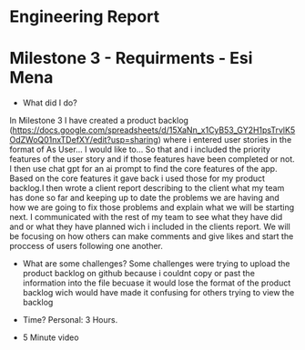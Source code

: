 # Engineering Report
# Milestone 3 - Requirments - Esi Mena
- What did I do?

In Milestone 3 I have created a product backlog (https://docs.google.com/spreadsheets/d/15XaNn_x1CyB53_GY2H1psTrvlK5OdZWoQ01nxTDefXY/edit?usp=sharing) where i  entered user stories in the format of As User... I would like to... So that and i included the priority features of the user story and if those features have been completed or not. I then use chat gpt for an ai prompt to find the core features of the app. Based on the core features it gave back i used those for my product backlog.I then wrote a client report describing to the client what my team has done so far and keeping up to date the problems we are having and how we are going to fix those problems and explain what we will be starting next. I communicated with the rest of my team to see what they have did and or what they have planned wich i included in the clients report. We will be focusing on how others can make comments and give likes and start the proccess of users following one another. 

- What are some challenges?
  Some challenges were trying to upload the product backlog on github because i couldnt copy or past the information into the file becuase it would lose the format of the product backlog wich would have made it confusing for others trying to view the backlog

- Time?
  Personal: 3 Hours.

- 5 Minute video
  
